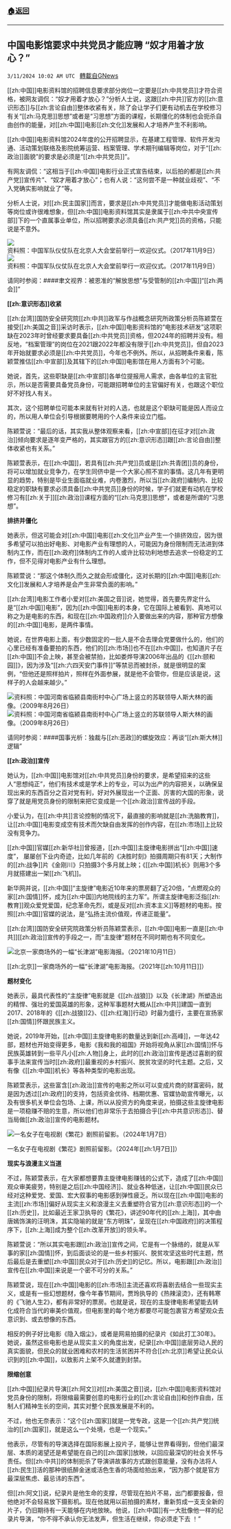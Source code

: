 ###  [:house:返回](README.md)
---


## 中国电影馆要求中共党员才能应聘 “奴才用着才放心？”
`3/11/2024 10:02 AM UTC ` [轉載自GNews](https://gnews.org/articles/2383988)

[[zh:中国]]电影资料馆的招聘信息要求部分岗位一定要是[[zh:中共党员]]才符合资格，被网友调侃：“奴才用着才放心？”分析人士说，这跟[[zh:中共]]官方的[[zh:意识形态]]与[[zh:言论自由]]整体收紧有关，除了会让学子们更有动机去在学校修习有关“[[zh:马克思]]思想”或者是“习思想”方面的课程，长期僵化的体制也会扼杀自由创作的能量，对[[zh:中国]]电影[[zh:文化]]发展和人才培养产生不利影响。

[[zh:中国]]电影资料馆2024年度的公开招聘显示，在基建工程管理、软件开发沟通、活动策划联络及影院统筹运营、档案管理、学术期刊编辑等岗位，对于“[[zh:政治]]面貌”的要求是必须是“[[zh:中共党员]]”。

有网友调侃：“这相当于[[zh:中国]]电影行业正式宣告结束，以后拍的都是[[zh:共产党]]宣传片”、“奴才用着才放心”；也有人说：“这何尝不是一种就业歧视”、“不入党确实影响就业了”等。

分析人士说，对[[zh:民主国家]]而言，要求是[[zh:中共党员]]才能做电影活动策划等岗位或许很难想象，但[[zh:中国]]电影资料馆其实是隶属于[[zh:中共中央宣传部]]下的一个直属事业单位，所以招聘要求必须具备[[zh:共产党]]员的资格，只能说是不意外。

![资料照：中国军队仪仗队在北京人大会堂前举行一欢迎仪式。（2017年11月9日）](https://gdb.voanews.com/152E2140-29FD-43D0-86EB-496288F8F759_w100_r1.jpg "资料照：中国军队仪仗队在北京人大会堂前举行一欢迎仪式。（2017年11月9日）") ![资料照：中国军队仪仗队在北京人大会堂前举行一欢迎仪式。（2017年11月9日）](https://gdb.voanews.com/152E2140-29FD-43D0-86EB-496288F8F759_w100_r1.jpg "资料照：中国军队仪仗队在北京人大会堂前举行一欢迎仪式。（2017年11月9日）")

请同时参阅：####聿文视界：被恩准的“解放思想”与受管制的[[zh:中国]]“[[zh:两会]]”

**[[zh:意识形态]]收紧**

[[zh:台湾]]国防安全研究院[[zh:中共]]政军与作战概念研究所政策分析员陈颖萱在接受[[zh:美国之音]]采访时表示，[[zh:中国]]电影资料馆的“电影技术研发”这项职缺在2023年时曾经要求要具备[[zh:中共党员]]资格，但2024年的招聘并没有。相反地，“档案管理”的岗位在2021跟2022年都没有限于[[zh:中共党员]]，但自2023年开始就要求必须是[[zh:中共党员]]，今年也不例外。所以，从招聘条件来看，陈颖萱推估[[zh:中宣部]]及其辖下的[[zh:中国]]电影馆在用人方面有3个可能。

她说，首先，这些职缺是[[zh:中宣部]]各单位提报用人需求，由各单位的主官批示，所以是否需要具备党员身份，可能跟招聘单位的主官偏好有关，也跟这个职位好不好找人有关。

其次，这个招聘单位可能本来就有针对的人选，也就是这个职缺可能是因人而设立的，所以用人单位会引导根据要聘用的个人条件来设立门槛。

陈颖萱说：“最后的话，其实我从整体观察来看，[[zh:中宣部]]在征才对[[zh:政治]]倾向要求是逐年变严格的，其实跟官方的[[zh:意识形态]]跟[[zh:言论自由]]整体收紧也有关系。”

陈颖萱表示，在[[zh:中国]]，若具有[[zh:共产党]]员或是[[zh:共青团]]员的身份，将可以增加就业竞争力，在学生同侪中是一个大家心照不宣的事情。这几年有更明显的趋势，特别是毕业生面临就业难，内卷激烈，所以当[[zh:政府]]编制内、比较稳定的职缺有要求必须具备[[zh:中共党员]]身份的时候，学子们就更有动机在学校修习有[[zh:关于]][[zh:政治]]课程方面的“[[zh:马克思]]思想”，或者是所谓的“习思想”。

**排挤并僵化**

她表示，但这可能会对[[zh:中国]]电影[[zh:文化]]产业产生一个排挤效应，因为很多希望可以拍出好电影、对电影产业有理想的人，可能因为身份限制而无法进到体制内工作，而在[[zh:政府]]体制内工作的人或许比较功利地想去追求一份稳定的工作，但不见得对电影产业有什么理想。

陈颖萱说：“那这个体制久而久之就会形成僵化，这对长期的[[zh:中国]]电影[[zh:文化]]发展和人才培养是会产生非常负面的影响。”

[[zh:台湾]]电影工作者小爱对[[zh:美国之音]]说，她觉得，首先要先界定什么是“[[zh:中国]]电影”，因为[[zh:中国]]电影的本身，它在国际上被看到、真地可以称之为是电影的东西，和现在[[zh:中国政府]]介入要做出来的内容，那种官方想像的[[zh:中国]]电影，是两件事情。

她说，在世界电影上面，有少数固定的一批人是不会去理会党要做什么的，他们的心里已经有准备要拍的东西，他们的[[zh:市场]]也不在[[zh:中国]]，也知道片子在[[zh:中国]]不会上映，甚至会被禁拍，比如娄烨导演2006年出品的《[[zh:颐和园]]》，因为涉及“[[zh:六四天安门事件]]”等禁忌而被封杀，就是很明显的案例，“但他还是照样拍片，照样在外面参展，就是他不会管你，但是应该是说，这样子的人会越来越少。”

![资料照：中国河南省临颍县南街村中心广场上竖立的苏联领导人斯大林的画像。（2009年8月26日）](https://gdb.voanews.com/01000000-0aff-0242-2c2f-08dbce3433d5_cx8_cy14_cw80_w100_r1.jpg "资料照：中国河南省临颍县南街村中心广场上竖立的苏联领导人斯大林的画像。（2009年8月26日）") ![资料照：中国河南省临颍县南街村中心广场上竖立的苏联领导人斯大林的画像。（2009年8月26日）](https://gdb.voanews.com/01000000-0aff-0242-2c2f-08dbce3433d5_cx8_cy14_cw80_w100_r1.jpg "资料照：中国河南省临颍县南街村中心广场上竖立的苏联领导人斯大林的画像。（2009年8月26日）")

请同时参阅：####国事光析：独裁与[[zh:恶政]]的螺旋效应：再谈“[[zh:斯大林]]逻辑”

**[[zh:政治]]宣传**

她认为，[[zh:中国]]电影馆对[[zh:中共党员]]身份的要求，是希望招来的这些人“思想纯正”，他们有技术或是学术上的专业，可以为出产的内容把关，以确保呈现出来的东西百分之百对党有利，好对外展现出一个正面、厉害的大国的形象，说穿了就是用党员身份的限制来把它变成是一个[[zh:政治]]宣传战的手段。

小爱认为，在[[zh:中共]]言论控制的情况下，最直接的影响就是[[zh:洗脑教育]]，让[[zh:中国]]电影变成空有技术而欠缺自由发挥的创作内容，在[[zh:市场]]上比较没有竞争力。

[[zh:中国]]官媒[[zh:新华社]]曾报道，[[zh:中国]]主旋律电影拼出“[[zh:中国]]速度”， 屡屡创下业内奇迹，比如几年前的《决胜时刻》拍摄周期只有81天；大制作的[[zh:战争]]片《金刚川》只拍摄3个多月就上映；《[[zh:中国]]机长》则用3个多月就搭建出一架[[zh:飞机]]。

新华网并说，[[zh:中国]]“主旋律”电影近10年来的票房翻了近20倍，“点燃观众的家[[zh:国情]]怀，成为[[zh:中国]]内地院线的主力军”。所谓主旋律电影泛指[[zh:教育]]观众爱党爱国，纪念革命先烈，或是反对[[zh:资本主义]]等题材的电影。按照[[zh:中国]]官媒的说法，是“弘扬主流价值观，传递正能量”。

[[zh:台湾]]国防安全研究院政策分析员陈颖萱表示，[[zh:中国]]电影一直是[[zh:中共]][[zh:政治]]宣传的手段之一，而“主旋律”题材在不同时期也有不同变化。

![北京一家商场外的一幅“长津湖”电影海报。（2021年10月11日）](https://gdb.voanews.com/BF8A6C4F-AE90-4B87-90BC-0384E92E7A79_w250_r0_s.jpg "北京一家商场外的一幅“长津湖”电影海报。（2021年10月11日）")

[[zh:北京]]一家商场外的一幅“长津湖”电影海报。（2021年[[zh:10月11日]]）

**题材变化**

她表示，最具代表性的“主旋律”电影就是《[[zh:战狼]]》以及《长津湖》所塑造出的精悍、强壮的爱国英雄的形象，这种军事题材大概从[[zh:中共]]建国一直到2017、2018年的《[[zh:战狼]]2》、《[[zh:红海]]行动》时最为盛行，主要在宣扬家[[zh:国情]]怀跟民族主义。

她说，2019年开始，[[zh:中国]]主旋律电影的数量达到新[[zh:高峰]]，一年达42部，题材也开始变得更多，电影《我和我的祖国》开始将视角从家[[zh:国情]]怀与民族英雄转到一些平凡小[[zh:人物]]身上，此时的[[zh:政治]]宣传是透过喜剧的叙事手法来宣传当时[[zh:政府]]最重视的乡村振兴、脱贫攻坚的时代主题。之后，又有像《[[zh:中国]]机长》等各种类型的电影出现。

陈颖萱表示，这些富含[[zh:政治]]宣传的电影之所以可以变成片商的财富密码，就是因为透过[[zh:政府]]的支持，包括资金优待、档期优惠、官媒协助宣传曝光，以及有很多机关单位会包场、上课，所以从投资方的角度来说，拍摄这些主旋律电影是一项稳赚不赔的生意，所以他们也非常乐于去拍摄合乎[[zh:中共意识形态]]、替当局做[[zh:政治]]宣传的电影题材。

![一名女子在电视剧《繁花》剧照前留影。（2024年1月7日）](https://gdb.voanews.com/01000000-c0a8-0242-e8c8-08dc3c69fa8e_w250_r1_s.jpg "一名女子在电视剧《繁花》剧照前留影。（2024年1月7日）")

一名女子在电视剧《繁花》剧照前留影。（2024年[[zh:1月7日]]）

**现实与浪漫主义当道**

不过，陈颖萱表示，在大家都想要靠主旋律电影赚钱的公式下，造成了[[zh:中国]]观众审美疲劳，特别是之后[[zh:中国经济]]、就业各种低迷，让[[zh:中国]]民众已经对这种爱党、爱国、宏大叙事的电影感到弹性疲乏。所以现在[[zh:中国]]电影的主流[[zh:市场]]偏好从现实主义和浪漫主义去重塑符合官方[[zh:意识形态]]的一个[[zh:历史]]，比如最近王家卫执导的《繁花》，讲述90年代的[[zh:上海]]，其中由唐嫣饰演的汪明洙，其实隐喻的就是“东方明珠”，呈现在[[zh:中国政府]]的决策程序下，[[zh:上海]]成为整个[[zh:改革开放]]的领头羊。

陈颖萱说：“所以其实电影跟[[zh:政治]]宣传之间，它是有一个脉络的，就是从军事的家[[zh:国情]]怀，到后面谈论的是一些乡村振兴、脱贫攻坚这些时代主题，然后最后是去重塑[[zh:中国]]民众对于[[zh:历史]]的记忆。所以，电影跟[[zh:政治]]宣传在[[zh:中国]]来说是一个密不可分的关系。”

陈颖萱说，现在[[zh:中国]]电影的[[zh:市场]]主流还喜欢将喜剧去结合一些现实主义，或是有一些幻想题材，像今年春节期间，贾玲执导的《热辣滚烫》，还有韩寒的《飞驰人生2》，都有非常好的票房。也就是说，现在的主旋律电影希望能去转化成符合当代的审美价值观，但电影里的每个地方都要尽可能包裹官方希望观众去意识到、或去想像的东西。

相反的例子好比电影《隐入烟尘》，或者是网易拍摄的纪录片《如此打工30年》。她说，虽然这些电影也是从现实主义的角度出发，纪录[[zh:中国]]底层劳动人民的真实面貌，但民众的就业困难和农村的生活贫困并不符合[[zh:北京]]希望让民众认识到的[[zh:中国]]，以致影片上架不久就遭到封禁。

**限缩创意**

[[zh:中国]]纪录片导演[[zh:阿文]]对[[zh:美国之音]]说，[[zh:中国]]电影资料馆对党员身份的限制，将限缩最需要创意的电影行业的[[zh:言论自由]]和创作自由，压制人们精神生长的空间，其实对整个民族发展是不利的。

不过，他也无奈表示：“这个[[zh:国家]]就是一党专政，这是一个[[zh:共产党]]统治的[[zh:国家]]，就是这么一个处境，也是一个现实。”

他表示，尽管有的导演选择在国际影展上投片子，能够让世界看得到，但他们最深层、本质的渴望还是希望能在自己的[[zh:国家]]放映，以回应最深切的社会关怀与责任。但[[zh:中共]]的体制扼杀了导演讲故事的方式跟创意能量，没有办法将人[[zh:民生]]活的那种很纸醉金迷或活色生香的场面给拍出来，“因为那个就是官方最深层焦虑、最忌讳的东西”。

但[[zh:阿文]]说，纪录片是他生命的支撑，尽管现在拍片不易，出门都要报备，但他绝对不会轻易放下摄影机。现在他就用以前拍摄的素材，重新剪成一支支全新的片子，仍旧期待有一天能够在内地放映。他说，[[zh:中国]]有一大批像他一样的纪录片导演，“你不得不承认你无法发声，但生活在继续，你必须走下去 ！”
